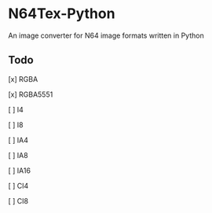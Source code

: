 # N64Tex-Python

An image converter for N64 image formats written in Python

## Todo
[x] RGBA

[x] RGBA5551

[ ] I4

[ ] I8

[ ] IA4

[ ] IA8

[ ] IA16

[ ] CI4

[ ] CI8
